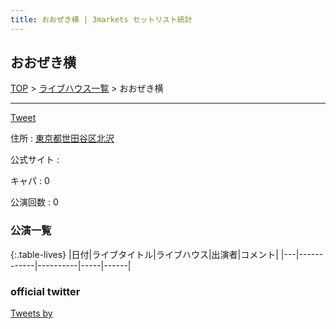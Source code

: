 ```yaml
---
title: おおぜき横 | 3markets セットリスト統計
---
```

## おおぜき横

[TOP](/setlist/) > [ライブハウス一覧](livehouses.html) > おおぜき横

___

<a href="https://twitter.com/share?ref_src=twsrc%5Etfw" data-text="3markets[ ]セットリスト > おおぜき横" class="twitter-share-button" data-via="3markets" data-hashtags="3markets" data-related="3markets" data-show-count="false">Tweet</a>

住所
:    <a href="https://www.google.co.jp/maps/search/%E6%9D%B1%E4%BA%AC%E9%83%BD%E4%B8%96%E7%94%B0%E8%B0%B7%E5%8C%BA%E5%8C%97%E6%B2%A2" rel="noopener noreferrer" target="_blank">東京都世田谷区北沢</a>

公式サイト
:    []()

キャパ
:    0

公演回数
: 0



### 公演一覧

{:.table-lives}
|日付|ライブタイトル|ライブハウス|出演者|コメント|
|---|------------|----------|-----|------|




### official twitter

<a class="twitter-timeline" href="https://twitter.com/?ref_src=twsrc%5Etfw">Tweets by </a> <script async src="https://platform.twitter.com/widgets.js" charset="utf-8"></script>


<script async src="https://platform.twitter.com/widgets.js" charset="utf-8"></script>